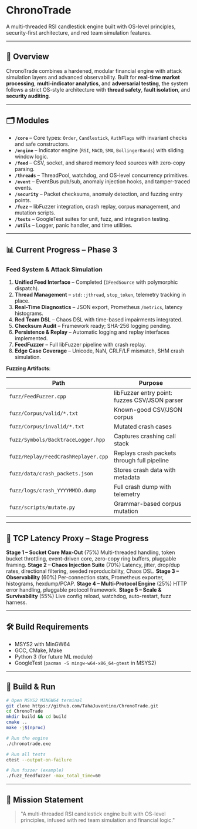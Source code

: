 # **ChronoTrade**

A multi-threaded RSI candlestick engine built with OS-level principles, security-first architecture, and red team simulation features.

---

## **📜 Overview**

ChronoTrade combines a hardened, modular financial engine with attack simulation layers and advanced observability.
Built for **real-time market processing**, **multi-indicator analytics**, and **adversarial testing**, the system follows a strict OS-style architecture with **thread safety**, **fault isolation**, and **security auditing**.

---

## **🗂 Modules**

* **`/core`** – Core types: `Order`, `Candlestick`, `AuthFlags` with invariant checks and safe constructors.
* **`/engine`** – Indicator engine (`RSI`, `MACD`, `SMA`, `BollingerBands`) with sliding window logic.
* **`/feed`** – CSV, socket, and shared memory feed sources with zero-copy parsing.
* **`/threads`** – ThreadPool, watchdog, and OS-level concurrency primitives.
* **`/event`** – EventBus pub/sub, anomaly injection hooks, and tamper-traced events.
* **`/security`** – Packet checksums, anomaly detection, and fuzzing entry points.
* **`/fuzz`** – libFuzzer integration, crash replay, corpus management, and mutation scripts.
* **`/tests`** – GoogleTest suites for unit, fuzz, and integration testing.
* **`/utils`** – Logger, panic handler, and time utilities.

---

## **📊 Current Progress – Phase 3**

### Feed System & Attack Simulation

1. **Unified Feed Interface** – Completed (`IFeedSource` with polymorphic dispatch).
2. **Thread Management** – `std::jthread`, `stop_token`, telemetry tracking in place.
3. **Real-Time Diagnostics** – JSON export, Prometheus `/metrics`, latency histograms.
4. **Red Team DSL** – Chaos DSL with time-based impairments integrated.
5. **Checksum Audit** – Framework ready; SHA-256 logging pending.
6. **Persistence & Replay** – Automatic logging and replay interfaces implemented.
7. **FeedFuzzer** – Full libFuzzer pipeline with crash replay.
8. **Edge Case Coverage** – Unicode, NaN, CRLF/LF mismatch, SHM crash simulation.

**Fuzzing Artifacts**:

| Path                                | Purpose                                       |
| ----------------------------------- | --------------------------------------------- |
| `fuzz/FeedFuzzer.cpp`               | libFuzzer entry point: fuzzes CSV/JSON parser |
| `fuzz/Corpus/valid/*.txt`           | Known-good CSV/JSON corpus                    |
| `fuzz/Corpus/invalid/*.txt`         | Mutated crash cases                           |
| `fuzz/Symbols/BacktraceLogger.hpp`  | Captures crashing call stack                  |
| `fuzz/Replay/FeedCrashReplayer.cpp` | Replays crash packets through full pipeline   |
| `fuzz/data/crash_packets.json`      | Stores crash data with metadata               |
| `fuzz/logs/crash_YYYYMMDD.dump`     | Full crash dump with telemetry                |
| `fuzz/scripts/mutate.py`            | Grammar-based corpus mutation                 |

---

## **📡 TCP Latency Proxy – Stage Progress**

**Stage 1 – Socket Core Max-Out** (75%)
Multi-threaded handling, token bucket throttling, event-driven core, zero-copy ring buffers, pluggable framing.
**Stage 2 – Chaos Injection Suite** (70%)
Latency, jitter, drop/dup rates, directional filtering, seeded reproducibility, Chaos DSL.
**Stage 3 – Observability** (60%)
Per-connection stats, Prometheus exporter, histograms, hexdump/PCAP.
**Stage 4 – Multi-Protocol Engine** (25%)
HTTP error handling, pluggable protocol framework.
**Stage 5 – Scale & Survivability** (55%)
Live config reload, watchdog, auto-restart, fuzz harness.

---

## **🛠 Build Requirements**

* MSYS2 with MinGW64
* GCC, CMake, Make
* Python 3 (for future ML module)
* GoogleTest (`pacman -S mingw-w64-x86_64-gtest` in MSYS2)

---

## **🔧 Build & Run**

```bash
# Open MSYS2 MINGW64 terminal
git clone https://github.com/TahaJuventino/ChronoTrade.git
cd ChronoTrade
mkdir build && cd build
cmake ..
make -j$(nproc)

# Run the engine
./chronotrade.exe

# Run all tests
ctest --output-on-failure

# Run fuzzer (example)
./fuzz_feedfuzzer -max_total_time=60
```

---

## **📜 Mission Statement**

> "A multi-threaded RSI candlestick engine built with OS-level principles, infused with red team simulation and financial logic."
